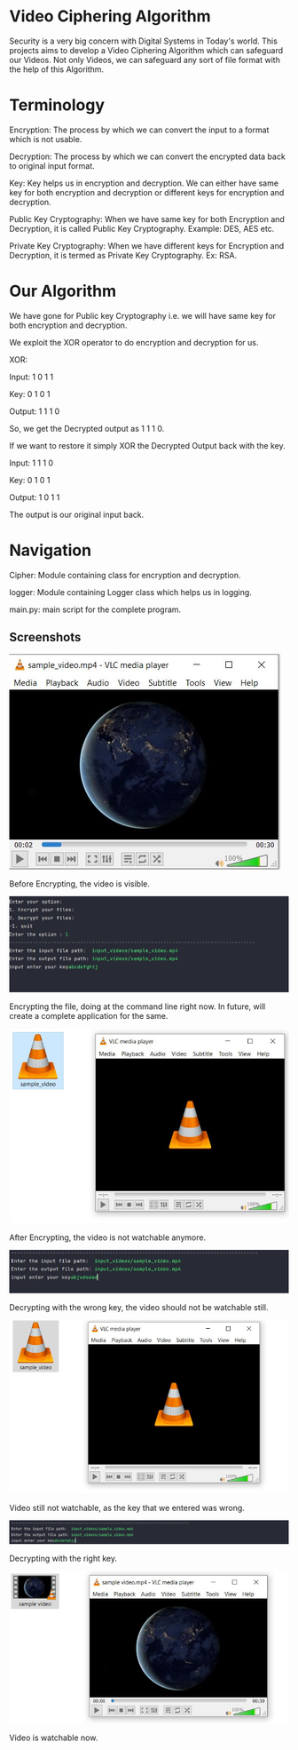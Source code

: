
# Video Ciphering Algorithm

Security is a very big concern with Digital Systems in
Today's world. This projects aims to develop a Video Ciphering 
Algorithm which can safeguard our Videos. Not only Videos,
we can safeguard any sort of file format with the help of this Algorithm.


# Terminology 

Encryption: The process by which we can convert the input to a format which 
is not usable.

Decryption: The process by which we can convert the encrypted data back to original
input format.

Key: Key helps us in encryption and decryption. We can either have same 
key for both encryption and decryption or different keys for encryption and 
decryption.

Public Key Cryptography: When we have same key for both Encryption and Decryption,
it is called Public Key Cryptography. Example: DES, AES etc.

Private Key Cryptography: When we have different keys for Encryption and Decryption,
it is termed as Private Key Cryptography. Ex: RSA.

# Our Algorithm

We have gone for Public key Cryptography i.e. we will have same 
key for both encryption and decryption. 

We exploit the XOR operator to do encryption and decryption for us.

XOR:

Input:   1  0  1  1

Key:     0  1  0  1

Output:  1  1  1  0

So, we get the Decrypted output as 1 1 1 0.

If we want to restore it simply XOR the Decrypted Output back with the key.


Input:  1 1 1 0

Key:    0 1 0 1

Output: 1 0 1 1

The output is our original input back.

# Navigation

Cipher: Module containing class for encryption and decryption.

logger: Module containing Logger class which helps us in logging.

main.py: main script for the complete program.



## Screenshots
![App Screenshot](screenshots/Before%20Encrypting.JPG?raw=true)

Before Encrypting, the video is visible.

![App Screenshot](screenshots/encrypting%20the%20file.JPG?raw=true)

Encrypting the file, doing at the command line right now. In future, will create a complete application for the same.


![App Screenshot](screenshots/after%20encrypting.JPG?raw=true)

After Encrypting, the video is not watchable anymore.


![App Screenshot](screenshots/decrypting%20wrong%20key.JPG?raw=true)

Decrypting with the wrong key, the video should not be watchable still.


![App Screenshot](screenshots/unsuccessful%20decryption%20due%20to%20wrong%20key.JPG?raw=true)

Video still not watchable, as the key that we entered was wrong.


![App Screenshot](screenshots/right%20key.JPG?raw=true)

Decrypting with the right key.

![App Screenshot](screenshots/decrypting%20right%20key.JPG?raw=true)

Video is watchable now.
